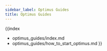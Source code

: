 ```yaml
---
sidebar_label: Optimus Guides
title: Optimus Guides
---          
```


{{index
- optimus_guides/index.md
- optimus_guides/how_to_start_optimus.md
}}